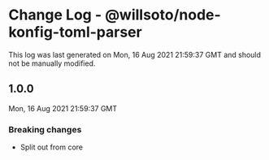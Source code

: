 # Change Log - @willsoto/node-konfig-toml-parser

This log was last generated on Mon, 16 Aug 2021 21:59:37 GMT and should not be manually modified.

## 1.0.0
Mon, 16 Aug 2021 21:59:37 GMT

### Breaking changes

- Split out from core

